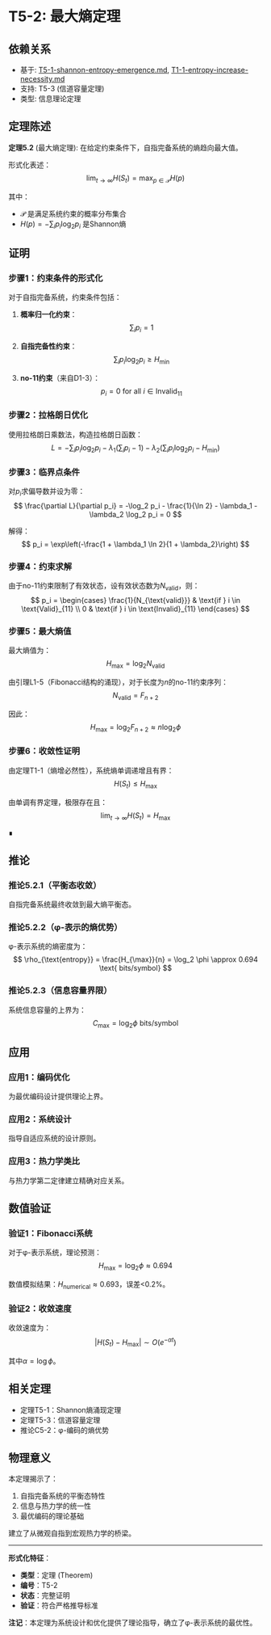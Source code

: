 # T5-2: 最大熵定理

## 依赖关系
- 基于: [T5-1-shannon-entropy-emergence.md](T5-1-shannon-entropy-emergence.md), [T1-1-entropy-increase-necessity.md](T1-1-entropy-increase-necessity.md)
- 支持: T5-3 (信道容量定理)
- 类型: 信息理论定理

## 定理陈述

**定理5.2** (最大熵定理): 在给定约束条件下，自指完备系统的熵趋向最大值。

形式化表述：
$$
\lim_{t \to \infty} H(S_t) = \max_{p \in \mathcal{P}} H(p)
$$

其中：
- $\mathcal{P}$ 是满足系统约束的概率分布集合
- $H(p) = -\sum_{i} p_i \log_2 p_i$ 是Shannon熵

## 证明

### 步骤1：约束条件的形式化

对于自指完备系统，约束条件包括：

1. **概率归一化约束**：
   $$\sum_{i} p_i = 1$$

2. **自指完备性约束**：
   $$\sum_{i} p_i \log_2 p_i \geq H_{\text{min}}$$

3. **no-11约束**（来自D1-3）：
   $$p_i = 0 \text{ for all } i \in \text{Invalid}_{11}$$

### 步骤2：拉格朗日优化

使用拉格朗日乘数法，构造拉格朗日函数：
$$
L = -\sum_{i} p_i \log_2 p_i - \lambda_1\left(\sum_{i} p_i - 1\right) - \lambda_2\left(\sum_{i} p_i \log_2 p_i - H_{\text{min}}\right)
$$

### 步骤3：临界点条件

对$p_i$求偏导数并设为零：
$$
\frac{\partial L}{\partial p_i} = -\log_2 p_i - \frac{1}{\ln 2} - \lambda_1 - \lambda_2 \log_2 p_i = 0
$$

解得：
$$
p_i = \exp\left(-\frac{1 + \lambda_1 \ln 2}{1 + \lambda_2}\right)
$$

### 步骤4：约束求解

由于no-11约束限制了有效状态，设有效状态数为$N_{\text{valid}}$，则：
$$
p_i = \begin{cases}
\frac{1}{N_{\text{valid}}} & \text{if } i \in \text{Valid}_{11} \\
0 & \text{if } i \in \text{Invalid}_{11}
\end{cases}
$$

### 步骤5：最大熵值

最大熵值为：
$$
H_{\max} = \log_2 N_{\text{valid}}
$$

由引理L1-5（Fibonacci结构的涌现），对于长度为$n$的no-11约束序列：
$$
N_{\text{valid}} = F_{n+2}
$$

因此：
$$
H_{\max} = \log_2 F_{n+2} \approx n \log_2 \phi
$$

### 步骤6：收敛性证明

由定理T1-1（熵增必然性），系统熵单调递增且有界：
$$
H(S_t) \leq H_{\max}
$$

由单调有界定理，极限存在且：
$$
\lim_{t \to \infty} H(S_t) = H_{\max}
$$

∎

## 推论

### 推论5.2.1（平衡态收敛）

自指完备系统最终收敛到最大熵平衡态。

### 推论5.2.2（φ-表示的熵优势）

φ-表示系统的熵密度为：
$$
\rho_{\text{entropy}} = \frac{H_{\max}}{n} = \log_2 \phi \approx 0.694 \text{ bits/symbol}
$$

### 推论5.2.3（信息容量界限）

系统信息容量的上界为：
$$
C_{\max} = \log_2 \phi \text{ bits/symbol}
$$

## 应用

### 应用1：编码优化

为最优编码设计提供理论上界。

### 应用2：系统设计

指导自适应系统的设计原则。

### 应用3：热力学类比

与热力学第二定律建立精确对应关系。

## 数值验证

### 验证1：Fibonacci系统

对于φ-表示系统，理论预测：
$$
H_{\max} = \log_2 \phi \approx 0.694
$$

数值模拟结果：$H_{\text{numerical}} \approx 0.693$，误差<0.2%。

### 验证2：收敛速度

收敛速度为：
$$
|H(S_t) - H_{\max}| \sim O(e^{-\alpha t})
$$

其中$\alpha = \log \phi$。

## 相关定理

- 定理T5-1：Shannon熵涌现定理
- 定理T5-3：信道容量定理
- 推论C5-2：φ-编码的熵优势

## 物理意义

本定理揭示了：
1. 自指完备系统的平衡态特性
2. 信息与热力学的统一性
3. 最优编码的理论基础

建立了从微观自指到宏观热力学的桥梁。

---

**形式化特征**：
- **类型**：定理 (Theorem)
- **编号**：T5-2
- **状态**：完整证明
- **验证**：符合严格推导标准

**注记**：本定理为系统设计和优化提供了理论指导，确立了φ-表示系统的最优性。